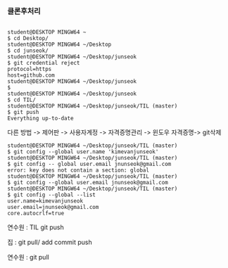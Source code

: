 ### 클론후처리

`                                                                        
student@DESKTOP MINGW64 ~                                                       
$ cd Desktop/                                                                   
student@DESKTOP MINGW64 ~/Desktop                                               
$ cd junseok/                                                                   
student@DESKTOP MINGW64 ~/Desktop/junseok                                       
$ git credential reject                                                         
protocol=https                                                                  
host=github.com                                                                 
student@DESKTOP MINGW64 ~/Desktop/junseok                                       
$                                                                               
student@DESKTOP MINGW64 ~/Desktop/junseok                                       
$ cd TIL/                                                                       
student@DESKTOP MINGW64 ~/Desktop/junseok/TIL (master)                          
$ git push                                                                      
Everything up-to-date                                                           `

다른 방법 -> 제어판 -> 사용자계정 -> 자격증명관리 -> 윈도우 자격증명-> git삭제



`student@DESKTOP MINGW64 ~/Desktop/junseok/TIL (master)                          
$ git config --global user.name 'kimevanjunseok'                                
student@DESKTOP MINGW64 ~/Desktop/junseok/TIL (master)                          
$ git config -- global user.email jnunseok@gmail.com                            
error: key does not contain a section: global                                   
student@DESKTOP MINGW64 ~/Desktop/junseok/TIL (master)                          
$ git config --global user.email jnunseok@gmail.com                             
student@DESKTOP MINGW64 ~/Desktop/junseok/TIL (master)                          
$ git config --global --list                                                    
user.name=kimevanjunseok                                                        
user.email=jnunseok@gmail.com                                                   
core.autocrlf=true                                                              `

연수원 : TIL git push

집 : git pull/ add commit push

연수원 : git pull